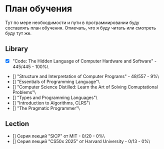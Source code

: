 # План обучения

Тут по мере необходимости и пути в программировании буду составлять план обучения. Отмечать, что я буду читать или смотреть буду тут же.

## Library

- [x] "Code: The Hidden Language of Computer Hardware and Software" - 445/445 - 100%\
- [] "Structure and Interpretation of Computer Programs" - 48/557 - 9%\
- [] "Essentials of Programming Language"\
- [] "Computer Science Distilled: Learn the Art of Solving Comuptational Problems"\
- [] "Types and Programming Languages"\
- [] "Introduction to Algorithms, CLRS"\
- [] "The Pragmatic Programmer"\

## Lection

- [] Серия лекций "SICP" от MIT - 0/20 - 0%\
- [] Серия лекций "CS50x 2025" от Harvard University - 0/13 - 0%\
